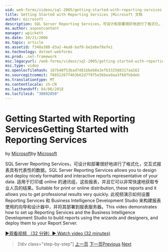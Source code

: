 ```yaml
---
uid: web-forms/videos/sql-2005/getting-started-with-reporting-services
title: Getting Started with Reporting Services |Microsoft 文档
author: microsoft
description: SQL Server Reporting Services，可设计和部署很好地进行了格式化，交互式报表具有代表性的数据。 适合于打印或 onl...
ms.author: aspnetcontent
manager: wpickett
ms.date: 10/21/2006
ms.topic: article
ms.assetid: f348a388-d3a2-4ea8-baf0-be2e6ef8efe1
ms.technology: dotnet-webforms
ms.prod: .net-framework
msc.legacyurl: /web-forms/videos/sql-2005/getting-started-with-reporting-services
msc.type: video
ms.openlocfilehash: 187b40f53bad7d81bbeb0a3efb332568317aa162
ms.sourcegitcommit: f8852267f463b62d7f975e56bea9aa3f68fbbdeb
ms.translationtype: MT
ms.contentlocale: zh-CN
ms.lasthandoff: 04/06/2018
ms.locfileid: "30892850"
---
```

<a name="getting-started-with-reporting-services"></a><span data-ttu-id="a3788-104">Getting Started with Reporting Services</span><span class="sxs-lookup"><span data-stu-id="a3788-104">Getting Started with Reporting Services</span></span>
====================
<span data-ttu-id="a3788-105">by [Microsoft](https://github.com/microsoft)</span><span class="sxs-lookup"><span data-stu-id="a3788-105">by [Microsoft](https://github.com/microsoft)</span></span>

<span data-ttu-id="a3788-106">SQL Server Reporting Services，可设计和部署很好地进行了格式化，交互式报表具有代表性的数据。</span><span class="sxs-lookup"><span data-stu-id="a3788-106">SQL Server Reporting Services allows you to design and deploy nicely formatted and interactive reports representative of your data.</span></span> <span data-ttu-id="a3788-107">适用于打印或 online 的通讯组，这些报表，并且它可以非常快速地获取专业人员的结果。</span><span class="sxs-lookup"><span data-stu-id="a3788-107">Suitable for print or online distribution, these reports and it allows you to get professional results very quickly.</span></span> <span data-ttu-id="a3788-108">此视频演示如何设置 Reporting Services 和 Business Intelligence Development Studio 来构建报表使用的向导和设计器中，并将其部署到报表服务器。</span><span class="sxs-lookup"><span data-stu-id="a3788-108">This video demonstrates how to set up Reporting Services and the Business Intelligence Development Studio to build reports using the wizards and designers, and deploy them to your Report Server.</span></span>

[<span data-ttu-id="a3788-109">&#9654;观看视频 （32 分钟）</span><span class="sxs-lookup"><span data-stu-id="a3788-109">&#9654; Watch video (32 minutes)</span></span>](https://channel9.msdn.com/Blogs/ASP-NET-Site-Videos/getting-started-with-reporting-services)

> [!div class="step-by-step"]
> <span data-ttu-id="a3788-110">[上一页](using-sql-server-management-studio.md)
> [下一页](building-and-customizing-reports-in-business-intelligence-development-studio.md)</span><span class="sxs-lookup"><span data-stu-id="a3788-110">[Previous](using-sql-server-management-studio.md)
[Next](building-and-customizing-reports-in-business-intelligence-development-studio.md)</span></span>

